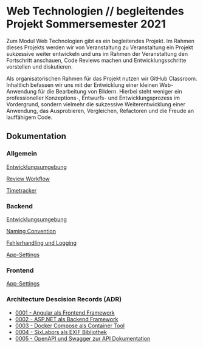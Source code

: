 # Web Technologien // begleitendes Projekt Sommersemester 2021

Zum Modul Web Technologien gibt es ein begleitendes Projekt. Im Rahmen dieses Projekts werden wir von Veranstaltung zu Veranstaltung ein Projekt sukzessive weiter entwickeln und uns im Rahmen der Veranstaltung den Fortschritt anschauen, Code Reviews machen und Entwicklungsschritte vorstellen und diskutieren.

Als organisatorischen Rahmen für das Projekt nutzen wir GitHub Classroom. Inhaltlich befassen wir uns mit der Entwicklung einer kleinen Web-Anwendung für die Bearbeitung von Bildern. Hierbei steht weniger ein professioneller Konzeptions-, Entwurfs- und Entwicklungsprozess im Vordergrund, sondern vielmehr die sukzessive Weiterentwicklung einer Anwendung, das Ausprobieren, Vergleichen, Refactoren und die Freude an lauffähigem Code.

## Dokumentation
### Allgemein
[Entwicklungsumgebung](docs/entwicklungsumgebung.md)

[Review Workflow](docs/review-workflow.md)

[Timetracker](docs/timetracker.md)

### Backend
[Entwicklungsumgebung](docs/backend/entwicklungsumgebung-backend.md)

[Naming Convention](docs/backend/naming-convention.md)

[Fehlerhandling und Logging](docs/backend/fehlerhandling-und-logging.md)

[App-Settings](docs/backend/app-settings.md)

### Frontend
[App-Settings](docs/frontend/app-settings.md)

### Architecture Descision Records (ADR)
* [0001 - Angular als Frontend Framework](docs/decisions/0001-client-side-language.md)
* [0002 - ASP.NET als Backend Framework](docs/decisions/0002-server-side-language.md)
* [0003 - Docker Compose als Container Tool](docs/decisions/0003-docker-compose.md)
* [0004 - SixLabors als EXIF Bibliothek](docs/decisions/0004-exif-library.md)
* [0005 - OpenAPI und Swagger zur API Dokumentation](docs/decisions/0005-openapi-swagger.md)